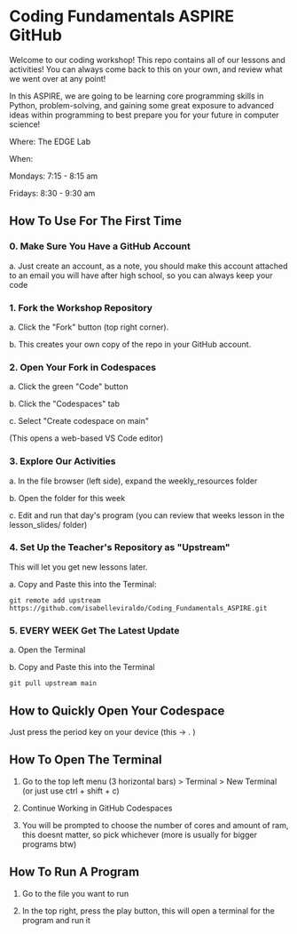 # Coding Fundamentals ASPIRE GitHub

Welcome to our  coding workshop! This repo contains all of our lessons and activities! You can always come back to this on your own, and review what we went over at any point!

In this ASPIRE, we are going to be learning core programming skills in Python, problem-solving, and gaining some great exposure to advanced ideas within programming to best prepare you for your future in computer science!

Where: The EDGE Lab

When:

Mondays:  7:15 - 8:15 am

Fridays:   8:30 - 9:30 am

## How To Use For The First Time

### 0. Make Sure You Have a GitHub Account

a. Just create an account, as a note, you should make this account attached to an email you will have after high school, so you can always keep your code

### 1. Fork the Workshop Repository

a. Click the "Fork" button (top right corner).

b. This creates your own copy of the repo in your GitHub account.

### 2. Open Your Fork in Codespaces

a. Click the green "Code" button

b. Click the "Codespaces" tab

c. Select "Create codespace on main"

(This opens a web-based VS Code editor)

### 3. Explore Our Activities

a. In the file browser (left side), expand the weekly_resources folder

b. Open the folder for this week

c. Edit and run that day's program (you can review that weeks lesson in the lesson_slides/ folder)

### 4. Set Up the Teacher's Repository as "Upstream"

This will let you get new lessons later.

a. Copy and Paste this into the Terminal:

```
git remote add upstream https://github.com/isabelleviraldo/Coding_Fundamentals_ASPIRE.git
```

### 5. EVERY WEEK Get The Latest Update

a. Open the Terminal

b. Copy and Paste this into the Terminal

```
git pull upstream main
```


## How to Quickly Open Your Codespace

Just press the period key on your device (this -> . )

## How To Open The Terminal

1. Go to the top left menu (3 horizontal bars) > Terminal > New Terminal (or just use ctrl + shift + c)

2. Continue Working in GitHub Codespaces

3. You will be prompted to choose the number of cores and amount of ram, this doesnt matter, so pick whichever (more is usually for bigger programs btw)

## How To Run A Program

1. Go to the file you want to run

2. In the top right, press the play button, this will open a terminal for the program and run it